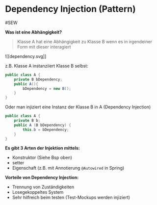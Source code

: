 # Dependency Injection (Pattern)
#SEW 

**Was ist eine Abhängigkeit?**

> Klasse A hat eine Abhängigkeit zu Klasse B wenn es in irgendeiner Form mit dieser interagiert

![[dependency.svg]]

z.B. Klasse A instanziiert Klasse B selbst:

```java
public class A {
	private B bDependency;
	public A(){
		bDependency = new B();
	}
}
```

Oder man injiziert eine Instanz der Klasse B in A (Dependency Injection)

```java
public class A {
	private B b;
	public A (B bDependency) {
		this.b = bDependency;
	}
}
```

**Es gibt 3 Arten der Injektion mittels:**
- Konstruktor (Siehe Bsp oben)
- setter
- Eigenschaft (z.B. mit Annotierung `@Autowired` in Spring)

**Vorteile von Dependency Injection:**
- Trennung von Zuständigkeiten
- Losegekoppeltes System
- Sehr hilfreich beim testen (Test-Mockups werden injiziert)